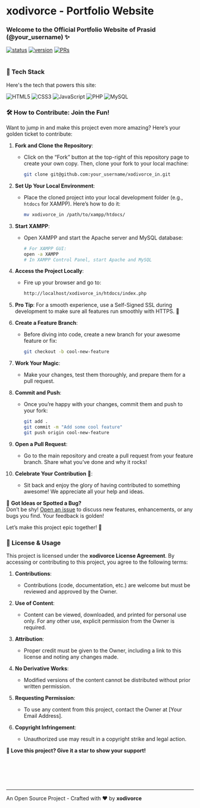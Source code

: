 # xodivorce - Portfolio Website

### Welcome to the Official Portfolio Website of Prasid (@your_username) ✨
[![status](https://img.shields.io/badge/status-active-brightgreen.svg?style=flat)](https://github.com/xodivorce/xodivorce-portfolio/)
[![version](https://img.shields.io/badge/version-v8.0.1-yellow.svg?style=flat)](https://github.com/xodivorce/xodivorce-portfolio/)
[![PRs](https://img.shields.io/badge/PRs-welcome-blue.svg?style=flat)](https://github.com/xodivorce/xodivorce-portfolio/)
<br></br>

### 📌 Tech Stack

Here's the tech that powers this site:

![HTML5](https://img.shields.io/badge/html5-%23E34F26.svg?style=for-the-badge&logo=html5&logoColor=white)
![CSS3](https://img.shields.io/badge/CSS-239120?&style=for-the-badge&logo=css3&logoColor=white)
![JavaScript](https://img.shields.io/badge/javascript-%23323330.svg?style=for-the-badge&logo=javascript&logoColor=%23F7DF1E)
![PHP](https://img.shields.io/badge/php-%23777BB4.svg?style=for-the-badge&logo=php&logoColor=white)
![MySQL](https://img.shields.io/badge/mysql-%2300f.svg?style=for-the-badge&logo=mysql&logoColor=white)

### 🛠️ How to Contribute: Join the Fun!

Want to jump in and make this project even more amazing? Here’s your golden ticket to contribute:

1. **Fork and Clone the Repository**:
   - Click on the “Fork” button at the top-right of this repository page to create your own copy. Then, clone your fork to your local machine:
     ```bash
     git clone git@github.com:your_username/xodivorce_in.git
     ```

2. **Set Up Your Local Environment**:
   - Place the cloned project into your local development folder (e.g., `htdocs` for XAMPP). Here’s how to do it:
     ```bash
     mv xodivorce_in /path/to/xampp/htdocs/
     ```

3. **Start XAMPP**:
   - Open XAMPP and start the Apache server and MySQL database:
     ```bash
     # For XAMPP GUI:
     open -a XAMPP
     # In XAMPP Control Panel, start Apache and MySQL
     ```

4. **Access the Project Locally**:
   - Fire up your browser and go to:
     ```bash
     http://localhost/xodivorce_in/htdocs/index.php
     ```

5. **Pro Tip**: For a smooth experience, use a Self-Signed SSL during development to make sure all features run smoothly with HTTPS. 🔐

6. **Create a Feature Branch**:
   - Before diving into code, create a new branch for your awesome feature or fix:
     ```bash
     git checkout -b cool-new-feature
     ```

7. **Work Your Magic**:
   - Make your changes, test them thoroughly, and prepare them for a pull request.

8. **Commit and Push**:
   - Once you’re happy with your changes, commit them and push to your fork:
     ```bash
     git add .
     git commit -m "Add some cool feature"
     git push origin cool-new-feature
     ```

9. **Open a Pull Request**:
   - Go to the main repository and create a pull request from your feature branch. Share what you’ve done and why it rocks!

10. **Celebrate Your Contribution** 🎉:
    - Sit back and enjoy the glory of having contributed to something awesome! We appreciate all your help and ideas.

🚀 **Got Ideas or Spotted a Bug?**  
Don’t be shy! [Open an issue](https://github.com/xodivorce/xodivorce_in/issues) to discuss new features, enhancements, or any bugs you find. Your feedback is golden!

Let’s make this project epic together! 🌟

### 📝 License & Usage

This project is licensed under the **xodivorce License Agreement**. By accessing or contributing to this project, you agree to the following terms:

1. **Contributions**:
   - Contributions (code, documentation, etc.) are welcome but must be reviewed and approved by the Owner.

2. **Use of Content**:
   - Content can be viewed, downloaded, and printed for personal use only. For any other use, explicit permission from the Owner is required.

3. **Attribution**:
   - Proper credit must be given to the Owner, including a link to this license and noting any changes made.

4. **No Derivative Works**:
   - Modified versions of the content cannot be distributed without prior written permission.

5. **Requesting Permission**:
   - To use any content from this project, contact the Owner at [Your Email Address].

6. **Copyright Infringement**:
   - Unauthorized use may result in a copyright strike and legal action.

**🌟 Love this project? Give it a star to show your support!**

<br></br>
<br></br>

****

An Open Source Project - Crafted with ❤️ by **xodivorce**
